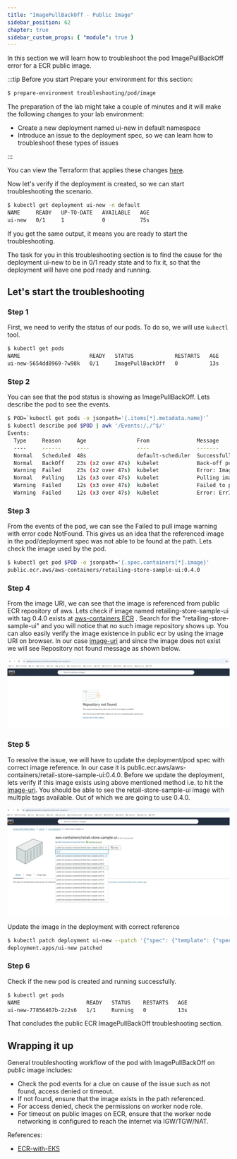 ```yaml
---
title: "ImagePullBackOff - Public Image"
sidebar_position: 62
chapter: true
sidebar_custom_props: { "module": true }
---
```


In this section we will learn how to troubleshoot the pod ImagePullBackOff error for a ECR public image.

:::tip Before you start
Prepare your environment for this section:

```bash timeout=600 wait=300
$ prepare-environment troubleshooting/pod/image
```

The preparation of the lab might take a couple of minutes and it will make the following changes to your lab environment:

- Create a new deployment named ui-new in default namespace
- Introduce an issue to the deployment spec, so we can learn how to troubleshoot these types of issues

:::

You can view the Terraform that applies these changes [here](https://github.com/VAR::MANIFESTS_OWNER/VAR::MANIFESTS_REPOSITORY/tree/VAR::MANIFESTS_REF/manifests/modules/troubleshooting/pod/image/.workshop/terraform).

Now let's verify if the deployment is created, so we can start troubleshooting the scenario.

```bash
$ kubectl get deployment ui-new -n default
NAME     READY   UP-TO-DATE   AVAILABLE   AGE
ui-new   0/1     1            0           75s
```

If you get the same output, it means you are ready to start the troubleshooting.

The task for you in this troubleshooting section is to find the cause for the deployment ui-new to be in 0/1 ready state and to fix it, so that the deployment will have one pod ready and running.

## Let's start the troubleshooting

### Step 1

First, we need to verify the status of our pods. To do so, we will use `kubectl` tool.

```bash
$ kubectl get pods
NAME                      READY   STATUS             RESTARTS   AGE
ui-new-5654dd8969-7w98k   0/1     ImagePullBackOff   0          13s
```

### Step 2

You can see that the pod status is showing as ImagePullBackOff. Lets describe the pod to see the events.

```bash expectError=true timeout=20
$ POD=`kubectl get pods -o jsonpath='{.items[*].metadata.name}'`
$ kubectl describe pod $POD | awk '/Events:/,/^$/'
Events:
  Type     Reason     Age                From               Message
  ----     ------     ----               ----               -------
  Normal   Scheduled  48s                default-scheduler  Successfully assigned default/ui-new-5654dd8969-7w98k to ip-10-42-33-232.us-west-2.compute.internal
  Normal   BackOff    23s (x2 over 47s)  kubelet            Back-off pulling image "public.ecr.aws/aws-containers/retailing-store-sample-ui:0.4.0"
  Warning  Failed     23s (x2 over 47s)  kubelet            Error: ImagePullBackOff
  Normal   Pulling    12s (x3 over 47s)  kubelet            Pulling image "public.ecr.aws/aws-containers/retailing-store-sample-ui:0.4.0"
  Warning  Failed     12s (x3 over 47s)  kubelet            Failed to pull image "public.ecr.aws/aws-containers/retailing-store-sample-ui:0.4.0": rpc error: code = NotFound desc = failed to pull and unpack image "public.ecr.aws/aws-containers/retailing-store-sample-ui:0.4.0": failed to resolve reference "public.ecr.aws/aws-containers/retailing-store-sample-ui:0.4.0": public.ecr.aws/aws-containers/retailing-store-sample-ui:0.4.0: not found
  Warning  Failed     12s (x3 over 47s)  kubelet            Error: ErrImagePull
```

### Step 3

From the events of the pod, we can see the Failed to pull image warning with error code NotFound. This gives us an idea that the referenced image in the pod/deployment spec was not able to be found at the path. Lets check the image used by the pod.

```bash
$ kubectl get pod $POD -o jsonpath='{.spec.containers[*].image}'
public.ecr.aws/aws-containers/retailing-store-sample-ui:0.4.0
```

### Step 4

From the image URI, we can see that the image is referenced from public ECR repository of aws. Lets check if image named retailing-store-sample-ui with tag 0.4.0 exists at [aws-containers ECR](https://gallery.ecr.aws/aws-containers) . Search for the "retailing-store-sample-ui" and you will notice that no such image repository shows up. You can also easily verify the image existence in public ecr by using the image URI on browser. In our case [image-uri](https://gallery.ecr.aws/aws-containers/retailing-store-sample-ui) and since the image does not exist we will see Repository not found message as shown below.

![RepoDoesNotExist](../assets/rep-not-found.webp)

### Step 5

To resolve the issue, we will have to update the deployment/pod spec with correct image reference. In our case it is public.ecr.aws/aws-containers/retail-store-sample-ui:0.4.0. Before we update the deployment, lets verify if this image exists using above mentioned method i.e. to hit the [image-uri](https://gallery.ecr.aws/aws-containers/retail-store-sample-ui). You should be able to see the retail-store-sample-ui image with multiple tags available. Out of which we are going to use 0.4.0.

![RepoExist](../assets/repo-found.webp)

Update the image in the deployment with correct reference

```bash
$ kubectl patch deployment ui-new --patch '{"spec": {"template": {"spec": {"containers": [{"name": "ui", "image": "public.ecr.aws/aws-containers/retail-store-sample-ui:0.4.0"}]}}}}'
deployment.apps/ui-new patched
```

### Step 6

Check if the new pod is created and running successfully.

```bash timeout=180 hook=fix-1 hookTimeout=600
$ kubectl get pods
NAME                     READY   STATUS    RESTARTS   AGE
ui-new-77856467b-2z2s6   1/1     Running   0          13s
```

That concludes the public ECR ImagePullBackOff troubleshooting section.

## Wrapping it up

General troubleshooting workflow of the pod with ImagePullBackOff on public image includes:

- Check the pod events for a clue on cause of the issue such as not found, access denied or timeout.
- If not found, ensure that the image exists in the path referenced.
- For access denied, check the permissions on worker node role.
- For timeout on public images on ECR, ensure that the worker node networking is configured to reach the internet via IGW/TGW/NAT.

References:

- [ECR-with-EKS](https://docs.aws.amazon.com/AmazonECR/latest/userguide/ECR_on_EKS.html)
